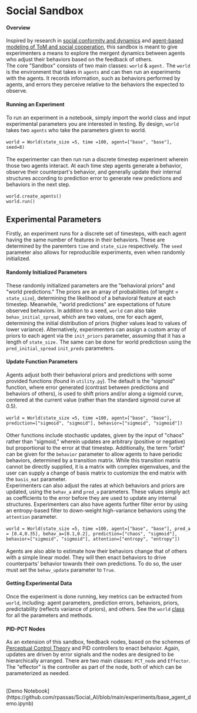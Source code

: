 # Social Sandbox

#### Overview
Inspired by research in [social conformity and dynamics](https://www.sciencedirect.com/science/article/abs/pii/S157106452030004X) and [agent-based modeling of ToM and social cooperation](https://arxiv.org/abs/2208.11660), this sandbox is meant to give experimenters a means to explore the mergent dynamics between agents who adjust their behaviors based on the feedback of others. 
<br/>
The core "Sandbox" consists of two main classes: `world` & `agent.` The `world` is the environment that takes in `agents` and can then run an experiments with the agents. It records information, such as behaviors performed by agents, and errors they perceive relative to the behaviors the expected to observe. 
<br/>

#### Running an Experiment
To run an experiment in a notebook, simply import the world class and input experimental parameters you are interested in testing. By design, `world` takes two `agents` who take the parameters given to world. 
<br/>
<br/>
`world = World(state_size =5, time =100, agent=["base", "base"], seed=8)`
<br/>
<br/>
The experimenter can then run run a discrete timestep experiment wherein those two agents interact. At each time step agents generate a behavior, observe their counterpart's behavior, and generally update their internal structures according to prediction error to generate new predictions and behaviors in the next step.
<br/>
<br/>
`world.create_agents()`
<br/>
`world.run()`
<br/>

## Experimental Parameters
Firstly, an experiment runs for a discrete set of timesteps, with each agent having the same number of features in their behaviors. These are determined by the paremters `time` and `state_size` respectively. The `seed` parameter also allows for reproducible experiments, even when randomly initialized.
<br/>

#### Randomly Initialized Parameters
These randomly initialized parameters are the "behavioral priors" and "world predictions." The priors are an array of probabilities (of lenght = `state_size`), determining the likelihood of a behavioral feature at each timestep. Meanwhile, "world predictions" are expectations of future observed behaviors. In addition to a seed, `world` can also take `behav_initial_spread`, which are two values, one for each agent, determining the initial distribution of priors (higher values lead to values of lower variance). Alternatively, experimenters can assign a custom array of priors to each agent via the `init_priors` parameter, assuming that it has a length of `state_size.` The same can be done for world predictiosn using the `pred_initial_spread` `init_preds` parameters.
<br/>

#### Update Function Parameters
Agents adjust both their behavioral priors and predictions with some provided functions (found in `utility.py`). The default is the "sigmoid" function, where error generated (contrast between predictions and behaviors of others), is used to shift priors and/or along a sigmoid curve, centered at the current value (rather than the standard sigmoid curve at 0.5).
<br/>
<br/>
`world = World(state_size =5, time =100, agent=["base", "base"], prediction=["sigmoid", "sigmoid"], behavior=["sigmoid", "sigmoid"])`
<br/>
<br/>
Other functions include stochastic updates, given by the input of "chaos" rather than "sigmoid," wherein updates are arbitrary (positive or negative) but proportional to the error at that timestep. Additionally, the term "orbit" can be given for the `behavior` parameter to allow agents to have periodic behaviors, determined by a transition matrix. While this transition matrix cannot be directly supplied, it is a matrix with complex eigenvalues, and the user can supply a change of basis matrix to customize the end matrix with the `basis_mat` parameter.
<br/>
Experimenters can also adjust the rates at which behaviors and priors are updated, using the `behav_a` and `pred_a` parameters. These values simply act as coefficients to the error before they are used to update any internal structures. Experimenters can also have agents further filter error by using an entropy-based filter to down-weight high-variance behaviors using the `attention` parameter.
<br/>
<br/>
`world = World(state_size =5, time =100, agent=["base", "base"], pred_a = [0.4,0.35], behav_a=[0.1,0.2], prediction=["chaos", "sigmoid"], behavior=["sigmoid", "sigmoid"], attention=["entropy", "entropy"])`
<br/>
<br/>
Agents are also able to estimate how their behaviors change that of others with a simple linear model. They will then enact behaviors to drive counterparts' behavior towards their own predictions. To do so, the user must set the `behav_update` parameter to `True`.
<br/>

#### Getting Experimental Data
Once the experiment is done running, key metrics can be extracted from `world`, including: agent parameters, prediction errors, behaviors, priors, predictability (reflects variance of priors), and others. See the `world` [class](https://github.com/rpassas/Social_AI/blob/main/sandbox/world.py) for all the parameters and methods. 
<br/>

#### PID-PCT Nodes
As an extension of this sandbox, feedback nodes, based on the schemes of [Perceptual Control Theory](https://psycnet.apa.org/record/1974-10192-000) and PID controllers to enact behavior. Again, updates are driven by error signals and the nodes are designed to be hierarchically arranged. There are two main classes: `PCT_node` and `Effector`. The "effector" is the controller as part of the node, both of which can be parameterized as needed.



<br/>
[Demo Notebook](https://github.com/rpassas/Social_AI/blob/main/experiments/base_agent_demo.ipynb)
